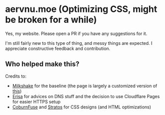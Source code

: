 # aervnu.moe (Optimizing CSS, might be broken for a while)

Yes, my website. Please open a PR if you have any suggestions for it.

I'm still fairly new to this type of thing, and messy things are expected. I
appreciate constructive feedback and contribution.

## Who helped make this?

Credits to:

- [Milkshake](https://github.com/FloatingMilkshake) for the baseline (the page
  is largely a customized version of
  [this](https://github.com/FloatingMilkshake/floatingmilkshake.com))
- [Erisa](https://github.com/Erisa) for advices on DNS stuff and the decision
  to use Cloudflare Pages for easier HTTPS setup
- [CoburnFuse](https://coburnius.net/) and
  [Stratos](https://github.com/sthivaios) for CSS designs (and HTML
  optimizations)
